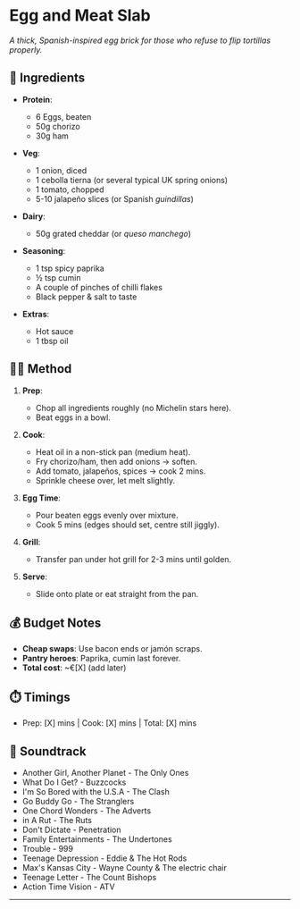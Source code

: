 # Egg and Meat Slab  

*A thick, Spanish-inspired egg brick for those who refuse to flip tortillas properly.*  

## 📝 Ingredients  
- **Protein**:  
  -  6 Eggs, beaten
  - 50g chorizo   
  - 30g ham
- **Veg**:  
  - 1 onion, diced  
  - 1 cebolla tierna (or several typical UK spring onions)
  - 1 tomato, chopped  
  - 5-10 jalapeño slices (or Spanish *guindillas*)  
- **Dairy**:  
  - 50g grated cheddar (or *queso manchego*)  

- **Seasoning**:  
  - 1 tsp spicy paprika  
  - ½ tsp cumin  
  - A couple of pinches of chilli flakes  
  - Black pepper & salt to taste  
- **Extras**:  
  - Hot sauce  
  - 1 tbsp oil  

## 👩‍🍳 Method  
1. **Prep**:  
   - Chop all ingredients roughly (no Michelin stars here).  
   - Beat eggs in a bowl.  

2. **Cook**:  
   - Heat oil in a non-stick pan (medium heat).  
   - Fry chorizo/ham, then add onions → soften.  
   - Add tomato, jalapeños, spices → cook 2 mins.  
   - Sprinkle cheese over, let melt slightly.  

3. **Egg Time**:  
   - Pour beaten eggs evenly over mixture.  
   - Cook 5 mins (edges should set, centre still jiggly).  

4. **Grill**:  
   - Transfer pan under hot grill for 2-3 mins until golden.  

5. **Serve**:  
   - Slide onto plate or eat straight from the pan.  

## 💰 Budget Notes 
- **Cheap swaps**: Use bacon ends or jamón scraps.  
- **Pantry heroes**: Paprika, cumin last forever.  
- **Total cost**: ~€[X] (add later)  

## ⏱️ Timings 
- Prep: [X] mins | Cook: [X] mins | Total: [X] mins  

## 🎸 Soundtrack  
- Another Girl, Another Planet - The Only Ones
- What Do I Get? - Buzzcocks
- I'm So Bored with the U.S.A - The Clash
- Go Buddy Go - The Stranglers
- One Chord Wonders - The Adverts
- in A Rut - The Ruts
- Don't Dictate - Penetration
- Family Entertainments - The Undertones
- Trouble - 999
- Teenage Depression - Eddie & The Hot Rods
- Max's Kansas City - Wayne County & The electric chair
- Teenage Letter - The Count Bishops
- Action Time Vision - ATV
---
